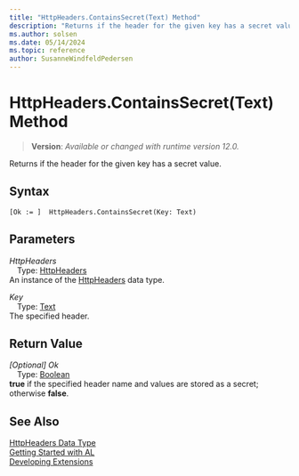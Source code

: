 ```yaml
---
title: "HttpHeaders.ContainsSecret(Text) Method"
description: "Returns if the header for the given key has a secret value."
ms.author: solsen
ms.date: 05/14/2024
ms.topic: reference
author: SusanneWindfeldPedersen
---
```

[//]: # (START>DO_NOT_EDIT)
[//]: # (IMPORTANT:Do not edit any of the content between here and the END>DO_NOT_EDIT.)
[//]: # (Any modifications should be made in the .xml files in the ModernDev repo.)
# HttpHeaders.ContainsSecret(Text) Method
> **Version**: _Available or changed with runtime version 12.0._

Returns if the header for the given key has a secret value.


## Syntax
```AL
[Ok := ]  HttpHeaders.ContainsSecret(Key: Text)
```
## Parameters
*HttpHeaders*  
&emsp;Type: [HttpHeaders](httpheaders-data-type.md)  
An instance of the [HttpHeaders](httpheaders-data-type.md) data type.  

*Key*  
&emsp;Type: [Text](../text/text-data-type.md)  
The specified header.  


## Return Value
*[Optional] Ok*  
&emsp;Type: [Boolean](../boolean/boolean-data-type.md)  
**true** if the specified header name and values are stored as a secret; otherwise **false**.


[//]: # (IMPORTANT: END>DO_NOT_EDIT)
## See Also
[HttpHeaders Data Type](httpheaders-data-type.md)  
[Getting Started with AL](../../devenv-get-started.md)  
[Developing Extensions](../../devenv-dev-overview.md)